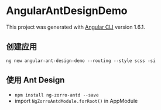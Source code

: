 # AngularAntDesignDemo

This project was generated with [Angular CLI](https://github.com/angular/angular-cli) version 1.6.1.

## 创建应用
`ng new angular-ant-design-demo --routing --style scss -si`

## 使用 Ant Design
- `npm install ng-zorro-antd --save`
- import `NgZorroAntdModule.forRoot()` in AppModule
